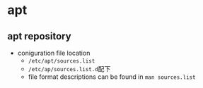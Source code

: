 # apt

## apt repository

* coniguration file location
  * `/etc/apt/sources.list`
  * `/etc/ap/sources.list.d`配下
  * file format descriptions can be found in `man sources.list`
